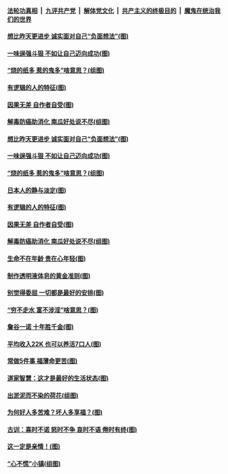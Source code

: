 ####  [法轮功真相](../../../../basic/blob/master/README.md?t=07030002) &nbsp;|&nbsp; [九评共产党](../../../../9ping.md/blob/master/README.md?t=07030002) &nbsp;|&nbsp; [解体党文化](../../../../jtdwh.md/blob/master/README.md?t=07030002)  &nbsp;|&nbsp; [共产主义的终极目的](../../../../gczydzjmd.md/blob/master/README.md?t=07030002) &nbsp;|&nbsp; [魔鬼在统治我们的世界](../../../../mgztzwmdsj.md/blob/master/README.md?t=07030002) 

#### [想比昨天更进步 诚实面对自己“负面想法”(图)](../pages/p8/938419.md?t=07030002) 

#### [一味逞强斗狠 不如让自己迈向成功(图)](../pages/p8/937701.md?t=07030002) 

#### [“烧的纸多 惹的鬼多”啥意思？(组图)](../pages/p8/938393.md?t=07030002) 

#### [有逻辑的人的特征(图)](../pages/p8/938239.md?t=07030002) 

#### [因果无差 自作者自受(图)](../pages/p8/938272.md?t=07030002) 

#### [解毒防癌助消化 南瓜好处说不尽(组图)](../pages/p8/937975.md?t=07030002) 

#### [想比昨天更进步 诚实面对自己“负面想法”(图)](../pages/p8/938419.md?t=07030002) 

#### [一味逞强斗狠 不如让自己迈向成功(图)](../pages/p8/937701.md?t=07030002) 

#### [“烧的纸多 惹的鬼多”啥意思？(组图)](../pages/p8/938393.md?t=07030002) 

#### [日本人的静与淡定(图)](../pages/p8/936769.md?t=07030002) 

#### [有逻辑的人的特征(图)](../pages/p8/938239.md?t=07030002) 

#### [因果无差 自作者自受(图)](../pages/p8/938272.md?t=07030002) 

#### [解毒防癌助消化 南瓜好处说不尽(组图)](../pages/p8/937975.md?t=07030002) 

#### [生命不在年龄 贵在心年轻(图)](../pages/p8/937698.md?t=07030002) 

#### [制作透明液体皂的黄金准则(图)](../pages/p8/938207.md?t=07030002) 

#### [别觉得委屈 一切都是最好的安排(图)](../pages/p8/921940.md?t=07030002) 

#### [“穷不走水 富不涉淫”啥意思？(图)](../pages/p8/938176.md?t=07030002) 

#### [詹谷一诺 十年胜千金(图)](../pages/p8/937705.md?t=07030002) 

#### [平均收入22K 也可以养活7口人(图)](../pages/p8/938104.md?t=07030002) 

#### [常做5件事 福薄命更苦(图)](../pages/p8/937990.md?t=07030002) 

#### [道家智慧：这才是最好的生活状态(图)](../pages/p8/900827.md?t=07030002) 

#### [出淤泥而不染的荷花(组图)](../pages/p8/937863.md?t=07030002) 

#### [为何好人多苦难？坏人多享福？(图)](../pages/p8/937938.md?t=07030002) 

#### [古训：喜时不诺 怒时不争 哀时不语 倦时有终(图)](../pages/p8/937482.md?t=07030002) 

#### [这一定是亲情！(图)](../pages/p8/937905.md?t=07030002) 

#### [“心不慌”小镇(组图)](../pages/p8/937484.md?t=07030002) 

